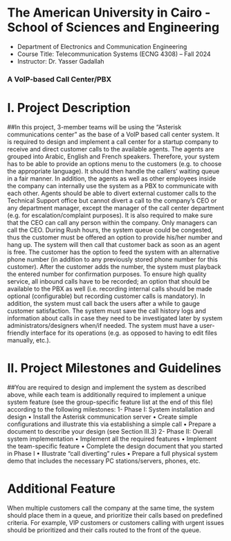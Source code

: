 # The American University in Cairo - School of Sciences and Engineering
- Department of Electronics and Communication Engineering
- Course Title: Telecommunication Systems (ECNG 4308) – Fall 2024
- Instructor: Dr. Yasser Gadallah

### A VoIP-based Call Center/PBX
# I. Project Description

##In this project, 3-member teams will be using the “Asterisk communications center” as the base
of a VoIP based call center system. It is required to design and implement a call center for a startup
company to receive and direct customer calls to the available agents. The agents are grouped into
Arabic, English and French speakers. Therefore, your system has to be able to provide an options
menu to the customers (e.g. to choose the appropriate language). It should then handle the callers’
waiting queue in a fair manner.
In addition, the agents as well as other employees inside the company can internally use the system
as a PBX to communicate with each other.
Agents should be able to divert external customer calls to the Technical Support office but cannot
divert a call to the company’s CEO or any department manager, except the manager of the call
center department (e.g. for escalation/complaint purposes). It is also required to make sure that the
CEO can call any person within the company. Only managers can call the CEO.
During Rush hours, the system queue could be congested, thus the customer must be offered an
option to provide his/her number and hang up. The system will then call that customer back as
soon as an agent is free. The customer has the option to feed the system with an alternative phone
number (in addition to any previously stored phone number for this customer). After the customer
adds the number, the system must playback the entered number for confirmation purposes.
To ensure high quality service, all inbound calls have to be recorded; an option that should be
available to the PBX as well (i.e. recording internal calls should be made optional (configurable)
but recording customer calls is mandatory). In addition, the system must call back the users after
a while to gauge customer satisfaction. The system must save the call history logs and information
about calls in case they need to be investigated later by system administrators/designers when/if
needed. The system must have a user-friendly interface for its operations (e.g. as opposed to having
to edit files manually, etc.).

# II. Project Milestones and Guidelines

##You are required to design and implement the system as described above, while each team is
additionally required to implement a unique system feature (see the group-specific feature list at
the end of this file) according to the following milestones:
1- Phase I: System installation and design
• Install the Asterisk communication server
• Create simple configurations and illustrate this via establishing a simple call
• Prepare a document to describe your design (see Section III.3)
2- Phase II: Overall system implementation
• Implement all the required features
• Implement the team-specific feature
• Complete the design document that you started in Phase I
• Illustrate “call diverting” rules
• Prepare a full physical system demo that includes the necessary PC
stations/servers, phones, etc.


# Additional Feature
When multiple customers call the company at the same time, the system should place them in a
queue, and prioritize their calls based on predefined criteria. For example, VIP customers or
customers calling with urgent issues should be prioritized and their calls routed to the front of the
queue.
